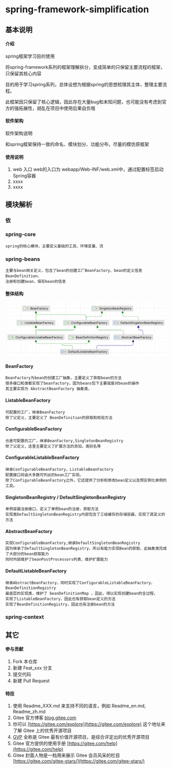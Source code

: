 # spring-framework-simplification

## 基本说明

#### 介绍

spring框架学习目的使用

将spring-framework系列的框架理解拆分，变成简单的只保留主要流程的框架，只保留其核心内容

目的用于学习spring系列，总体设想为根据spring的思想梳理其主体，整理主要流程。

此框架因只保留了核心逻辑，因此存在大量bug和未知问题，也可能没有考虑到官方的强拓展性，胡乱在项目中使用后果自负哦


#### 软件架构
软件架构说明

和spring框架保持一致的命名、模块划分、功能分布，尽量的模仿原框架

#### 使用说明

1.  web 入口
    web的入口为 webapp/Web-INF/web.xml中，通过配置<listener>标签启动Spring容器
2.  xxxx
3.  xxxx

## 模块解析

### 依

### spring-core
    spring的核心模块，主要定义基础的工具、环境变量、流
### spring-beans
    主要与bean相关定义，包含了bean的创建工厂BeanFactory、bean的定义信息BeanDefinition、
    注册和创建bean、保存bean的信息
#### 整体结构 

![img.png](docs/image/img.png)

#### BeanFactory
    BeanFactory为bean的创建工厂抽象，主要定义了获取bean的方法
    很多接口和类都实现了beanfactory，因为beans包下主要就是对bean的操作
    其主要实现为 AbstractBeanFactory 抽象类，
#### ListableBeanFactory
    可配置的工厂，继承BeanFactory
    除了父定义，主要定义了 BeanDefinition的获取和校验方法
#### ConfigurableBeanFactory
    也是可配置的工厂，继承BeanFactory,SingletonBeanRegistry
    除了父定义，这里主要定义了扩展方法的添加，类别名等
#### ConfigurableListableBeanFactory
    继承ConfigurableBeanFactory，ListableBeanFactory
    配置接口将由大多数可列出的bean工厂实现。
    除了ConfigurableBeanFactory之外，它还提供了分析和修改bean定义以及预实例化单例的工具。
#### SingletonBeanRegistry / DefaultSingletonBeanRegistry
    单例容器注册接口，定义了单例bean的注册，获取方法
    实现类DefaultSingletonBeanRegistry内部包含了三级缓存的存储容器，实现了其定义的方法

#### AbstractBeanFactory
    实现ConfigurableBeanFactory,继承DefaultSingletonBeanRegistry
    因为继承了DefaultSingletonBeanRegistry，所以有能力实现Bean的获取，此抽象类完成了大部分的bean获取能力
    同时内部维护了beanPostProcessors列表，维护扩展能力
#### DefaultListableBeanFactory
    继承AbstractBeanFactory，同时实现了ConfigurableListableBeanFactory，BeanDefinitionRegistry
    最底层的实现类，维护了 beanDefinitionMap ，因此，得以实现创建bean的全过程，
    实现了ListableBeanFactory，因此也有获取bean定义的方法
    实现了BeanDefinitionRegistry，因此也有注册bean的方法


### spring-context


### 


## 其它

#### 参与贡献

1.  Fork 本仓库
2.  新建 Feat_xxx 分支
3.  提交代码
4.  新建 Pull Request


#### 特技

1.  使用 Readme\_XXX.md 来支持不同的语言，例如 Readme\_en.md, Readme\_zh.md
2.  Gitee 官方博客 [blog.gitee.com](https://blog.gitee.com)
3.  你可以 [https://gitee.com/explore](https://gitee.com/explore) 这个地址来了解 Gitee 上的优秀开源项目
4.  [GVP](https://gitee.com/gvp) 全称是 Gitee 最有价值开源项目，是综合评定出的优秀开源项目
5.  Gitee 官方提供的使用手册 [https://gitee.com/help](https://gitee.com/help)
6.  Gitee 封面人物是一档用来展示 Gitee 会员风采的栏目 [https://gitee.com/gitee-stars/](https://gitee.com/gitee-stars/)
